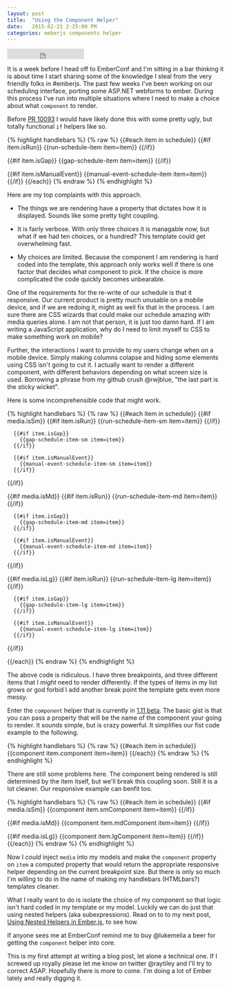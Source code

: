 ```yaml
---
layout: post
title:  "Using the Component Helper"
date:   2015-02-21 2:25:00 PM
categories: emberjs components helper
---
```


<iframe
  width="178" height="24" style="border:0px"
  src="https://mixonic.github.io/ember-community-versions/2015/02/21/using-the-component-helper">
</iframe>

It is a week before I head off to EmberConf and I'm sitting in a bar thinking it is about time I start sharing some of the knowledge I steal from the very friendly folks in #emberjs. The past few weeks I've been working on our scheduling interface, porting some ASP.NET webforms to ember. During this process I've run into multiple situations where I need to make a choice about what `component` to render.

Before [PR 10093](https://github.com/emberjs/ember.js/pull/10093) I would have likely done this with some pretty ugly, but totally functional `if` helpers like so.

{% highlight handlebars %}
{% raw %}
{{#each item in schedule}}
  {{#if item.isRun}}
    {{run-schedule-item item=item}}
  {{/if}}

  {{#if item.isGap}}
    {{gap-schedule-item item=item}}
  {{/if}}

  {{#if item.isManualEvent}}
    {{manual-event-schedule-item item=item}}
  {{/if}}
{{/each}}
{% endraw %}
{% endhighlight %}

Here are my top complaints with this approach.

- The things we are rendering have a property that dictates how it is displayed. Sounds like some pretty tight coupling.

- It is fairly verbose. With only three choices it is managable now, but what if we had ten choices, or a hundred? This template could get overwhelming fast.

- My choices are limited. Because the component I am rendering is hard coded into the template, this approach only works well if there is one factor that decides what component to pick. If the choice is more complicated the code quickly becomes unbearable.

One of the requirements for the re-write of our schedule is that it responsive. Our current product is pretty much unusable on a mobile device, and if we are redoing it, might as well fix that in the process. I am sure there are CSS wizards that could make our schedule amazing with media queries alone. I am not that person, it is just too damn hard. If I am writing a JavaScript application, why do I need to limit myself to CSS to make something work on mobile?

Further, the interactions I want to provide to my users change when on a mobile device. Simply making columns colapse and hiding some elements using CSS isn't going to cut it. I actually want to render a different component, with different behaviors depending on what screen size is used. Borrowing a phrase from my github crush @rwjblue, "the last part is the sticky wicket".

Here is some incomprehensible code that might work.

{% highlight handlebars %}
{% raw %}
{{#each item in schedule}}
  {{#if media.isSm}}
	  {{#if item.isRun}}
	    {{run-schedule-item-sm item=item}}
	  {{/if}}

	  {{#if item.isGap}}
	    {{gap-schedule-item-sm item=item}}
	  {{/if}}

	  {{#if item.isManualEvent}}
	    {{manual-event-schedule-item-sm item=item}}
	  {{/if}}
  {{/if}}

  {{#if media.isMd}}
	  {{#if item.isRun}}
	    {{run-schedule-item-md item=item}}
	  {{/if}}

	  {{#if item.isGap}}
	    {{gap-schedule-item-md item=item}}
	  {{/if}}

	  {{#if item.isManualEvent}}
	    {{manual-event-schedule-item-md item=item}}
	  {{/if}}
  {{/if}}

  {{#if media.isLg}}
	  {{#if item.isRun}}
	    {{run-schedule-item-lg item=item}}
	  {{/if}}

	  {{#if item.isGap}}
	    {{gap-schedule-item-lg item=item}}
	  {{/if}}

	  {{#if item.isManualEvent}}
	    {{manual-event-schedule-item-lg item=item}}
	  {{/if}}
  {{/if}}

{{/each}}
{% endraw %}
{% endhighlight %}

The above code is ridiculous. I have three breakpoints, and three different items that I *might* need to render differently. If the types of items in my list grows or god forbid I add another break point the template gets even more messy.

Enter the `component` helper that is currently in [1.11 beta](http://emberjs.com/builds/#/beta). The basic gist is that you can pass a property that will be the name of the component your going to render. It sounds simple, but is crazy powerful. It simplifies our fist code example to the following.

{% highlight handlebars %}
{% raw %}
{{#each item in schedule}}
  {{component item.component item=item}}
{{/each}}
{% endraw %}
{% endhighlight %}

There are still some problems here. The component being rendered is still determined by the item itself, but we'll break this coupling soon. Still it is a lot cleaner. Our responsive example can benfit too.

{% highlight handlebars %}
{% raw %}
{{#each item in schedule}}
  {{#if media.isSm}}
    {{component item.smComponent item=item}}
  {{/if}}

  {{#if media.isMd}}
    {{component item.mdComponent item=item}}
  {{/if}}

  {{#if media.isLg}}
    {{component item.lgComponent item=item}}
  {{/if}}
{{/each}}
{% endraw %}
{% endhighlight %}

Now I *could* inject `media` into my models and make the `component` property on `item` a computed property that would return the appropriate responsive helper depending on the current breakpoint size. But there is only so much I'm willing to do in the name of making my handlebars (HTMLbars?) templates cleaner.

What I really want to do is isolate the choice of my component so that logic isn't hard coded in my template or my model. Luckily we can do just that using nested helpers (aka subexpressions). Read on to to my next post, [Using Nested Helpers in Ember.js](/posts/handlebars-sub-expresions-aka-nested-helpers), to see how.

If anyone sees me at EmberConf remind me to buy @lukemelia a beer for getting the `component` helper into core.

This is my first attempt at writing a blog post, let alone a technical one. If I screwed up royally please let me know on twitter @raytiley and I'll try to correct ASAP. Hopefully there is more to come. I'm doing a lot of Ember lately and really digging it.

